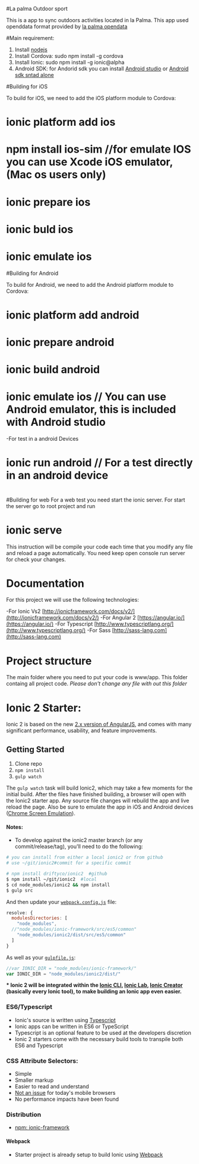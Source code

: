 #La palma Outdoor sport

This is a app to sync outdoors activities located in la Palma. This app used openddata format provided by [la palma opendata](http://www.opendatalapalma.es)

#Main requirement:

1. Install [nodejs](http://nodejs.org/)
2. Install Cordova: sudo npm install -g cordova
3. Install Ionic: sudo npm install -g ionic@alpha
4. Android SDK: for Andorid sdk you can install [Android studio](https://developer.android.com/sdk/index.html) or [Android sdk sntad alone](https://developer.android.com/sdk/installing/index.html)

#Building for iOS

To build for iOS, we need to add the iOS platform module to Cordova:


### 
#  ionic platform add ios
#  npm install ios-sim //for emulate IOS you can use Xcode iOS emulator, (Mac os users only)
#  ionic prepare ios
#  ionic buld ios
#  ionic emulate ios


#Building for Android

To build for Android, we need to add the Android platform module to Cordova:

###
# ionic platform add android
# ionic prepare android
# ionic build android
# ionic emulate ios // You can use Android emulator, this is included with Android studio
-For test in a android Devices
# ionic run android // For a test directly in an android device
#


#Building for web
For a web test you need start the ionic server. For start the server go to root project and run
###
# ionic serve

This instruction will be compile your code each time that you modify any file and reload a page automatically.
You need keep open console run server for check your changes.


# Documentation 

For this project we will use the following technologies:

-For Ionic Vs2  [http://ionicframework.com/docs/v2/](http://ionicframework.com/docs/v2/)
-For Angular 2 [https://angular.io/](https://angular.io/)
-For Typescript [http://www.typescriptlang.org/](http://www.typescriptlang.org/)
-For Sass [http://sass-lang.com](http://sass-lang.com)


# Project structure
The main folder where you need to put your code is www/app. This folder containg all project code. *Please don't change any file with out this folder*


# Ionic 2 Starter: 

Ionic 2 is based on the new [2.x version of AngularJS](https://angular.io/), and comes with many significant performance, usability, and feature improvements.


## Getting Started

1. Clone repo
2. `npm install`
3. `gulp watch`

The `gulp watch` task will build Ionic2, which may take a few moments for the initial build. After the files have finished building, a browser will open with the Ionic2 starter app. Any source file changes will rebuild the app and live reload the page. Also be sure to emulate the app in iOS and Android devices ([Chrome Screen Emulation](https://developer.chrome.com/devtools/docs/device-mode#screen-emulator)).

#### Notes:
- To develop against the ionic2 master branch (or any commit/release/tag), you'll need to do the following:
```bash
# you can install from either a local ionic2 or from github
# use ~/git/ionic2#commit for a specific commit

# npm install driftyco/ionic2  #github
$ npm install ~/git/ionic2  #local
$ cd node_modules/ionic2 && npm install
$ gulp src
```
And then update your [`webpack.config.js`](https://github.com/driftyco/ionic2-starter/blob/master/webpack.config.js#L32) file:
```js
resolve: {
  modulesDirectories: [
    "node_modules",
  //"node_modules/ionic-framework/src/es5/common"
    "node_modules/ionic2/dist/src/es5/common"
  ]
}
```
As well as your [`gulpfile.js`](https://github.com/driftyco/ionic2-starter/blob/master/gulpfile.js#L19):
```js
//var IONIC_DIR = "node_modules/ionic-framework/"
var IONIC_DIR = "node_modules/ionic2/dist/"
```


__* Ionic 2 will be integrated within the [Ionic CLI](https://www.npmjs.com/package/ionic), [Ionic Lab](http://lab.ionic.io/), [Ionic Creator](http://creator.ionic.io/) (basically every Ionic tool), to make building an Ionic app even easier.__


### ES6/Typescript

- Ionic's source is written using [Typescript](http://www.typescriptlang.org/)
- Ionic apps can be written in ES6 or TypeScript
- Typescript is an optional feature to be used at the developers discretion
- Ionic 2 starters come with the necessary build tools to transpile both ES6 and Typescript


### CSS Attribute Selectors:

- Simple
- Smaller markup
- Easier to read and understand
- [Not an issue](https://twitter.com/paul_irish/status/311610425617838081) for today's mobile browsers
- No performance impacts have been found


### Distribution

 - [npm: ionic-framework](https://www.npmjs.com/package/ionic-framework)


#### Webpack

- Starter project is already setup to build Ionic using [Webpack](http://webpack.github.io/)

